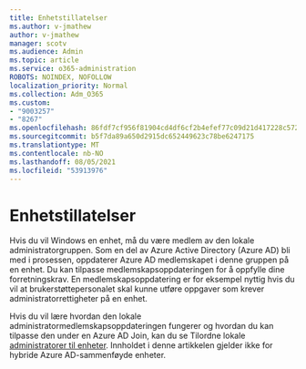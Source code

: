 ```yaml
---
title: Enhetstillatelser
ms.author: v-jmathew
author: v-jmathew
manager: scotv
ms.audience: Admin
ms.topic: article
ms.service: o365-administration
ROBOTS: NOINDEX, NOFOLLOW
localization_priority: Normal
ms.collection: Adm_O365
ms.custom:
- "9003257"
- "8267"
ms.openlocfilehash: 86fdf7cf956f81904cd4df6cf2b4efef77c09d21d417228c5722f5afcbe5727f
ms.sourcegitcommit: b5f7da89a650d2915dc652449623c78be6247175
ms.translationtype: MT
ms.contentlocale: nb-NO
ms.lasthandoff: 08/05/2021
ms.locfileid: "53913976"
---
```

# <a name="device-permissions"></a>Enhetstillatelser

Hvis du vil Windows en enhet, må du være medlem av den lokale administratorgruppen. Som en del av Azure Active Directory (Azure AD) bli med i prosessen, oppdaterer Azure AD medlemskapet i denne gruppen på en enhet. Du kan tilpasse medlemskapsoppdateringen for å oppfylle dine forretningskrav. En medlemskapsoppdatering er for eksempel nyttig hvis du vil at brukerstøttepersonalet skal kunne utføre oppgaver som krever administratorrettigheter på en enhet.

Hvis du vil lære hvordan den lokale administratormedlemskapsoppdateringen fungerer og hvordan du kan tilpasse den under en Azure AD Join, kan du se Tilordne lokale [administratorer til enheter](https://docs.microsoft.com/azure/active-directory/devices/assign-local-admin). Innholdet i denne artikkelen gjelder ikke for hybride Azure AD-sammenføyde enheter.
